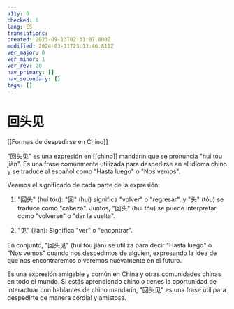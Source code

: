 ```yaml
---
a11y: 0
checked: 0
lang: ES
translations: 
created: 2023-09-13T02:31:07.000Z
modified: 2024-03-11T23:13:46.811Z
ver_major: 0
ver_minor: 1
ver_rev: 20
nav_primary: []
nav_secondary: []
tags: []
---
```

# 回头见

[[Formas de despedirse en Chino]]

"回头见" es una expresión en [[chino]] mandarín que se pronuncia "huí tóu jiàn". Es una frase comúnmente utilizada para despedirse en el idioma chino y se traduce al español como "Hasta luego" o "Nos vemos".

Veamos el significado de cada parte de la expresión:

1. "回头" (huí tóu): "回" (huí) significa "volver" o "regresar", y "头" (tóu) se traduce como "cabeza". Juntos, "回头" (huí tóu) se puede interpretar como "volverse" o "dar la vuelta".
    
2. "见" (jiàn): Significa "ver" o "encontrar".
    

En conjunto, "回头见" (huí tóu jiàn) se utiliza para decir "Hasta luego" o "Nos vemos" cuando nos despedimos de alguien, expresando la idea de que nos encontraremos o veremos nuevamente en el futuro.

Es una expresión amigable y común en China y otras comunidades chinas en todo el mundo. Si estás aprendiendo chino o tienes la oportunidad de interactuar con hablantes de chino mandarín, "回头见" es una frase útil para despedirte de manera cordial y amistosa.